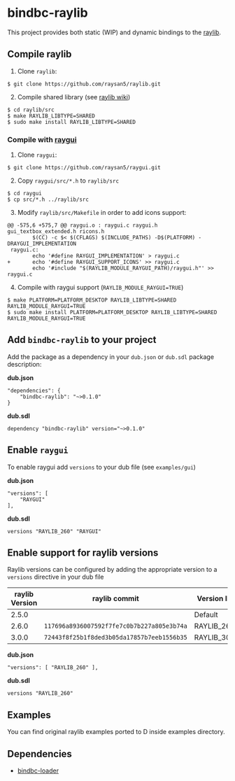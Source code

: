 # bindbc-raylib
This project provides both static (WIP) and dynamic bindings to the [raylib](https://www.raylib.com/).

## Compile raylib
1. Clone `raylib`:
```
$ git clone https://github.com/raysan5/raylib.git
```

2. Compile shared library (see [raylib wiki](https://github.com/raysan5/raylib/wiki))
```
$ cd raylib/src
$ make RAYLIB_LIBTYPE=SHARED
$ sudo make install RAYLIB_LIBTYPE=SHARED
```

### Compile with [raygui](https://github.com/raysan5/raygui)
1. Clone `raygui`:
```
$ git clone https://github.com/raysan5/raygui.git
```

2. Copy `raygui/src/*.h` to `raylib/src`
```
$ cd raygui
$ cp src/*.h ../raylib/src
```

3. Modify `raylib/src/Makefile` in order to add icons support:
```
@@ -575,6 +575,7 @@ raygui.o : raygui.c raygui.h gui_textbox_extended.h ricons.h
        $(CC) -c $< $(CFLAGS) $(INCLUDE_PATHS) -D$(PLATFORM) -DRAYGUI_IMPLEMENTATION
 raygui.c:
        echo '#define RAYGUI_IMPLEMENTATION' > raygui.c
+       echo '#define RAYGUI_SUPPORT_ICONS' >> raygui.c
        echo '#include "$(RAYLIB_MODULE_RAYGUI_PATH)/raygui.h"' >> raygui.c
```

4. Compile with raygui support (`RAYLIB_MODULE_RAYGUI=TRUE`)
```
$ make PLATFORM=PLATFORM_DESKTOP RAYLIB_LIBTYPE=SHARED RAYLIB_MODULE_RAYGUI=TRUE
$ sudo make install PLATFORM=PLATFORM_DESKTOP RAYLIB_LIBTYPE=SHARED RAYLIB_MODULE_RAYGUI=TRUE
```


## Add `bindbc-raylib` to your project
Add the package as a dependency in your `dub.json` or `dub.sdl` package description:

__dub.json__
```
"dependencies": {
    "bindbc-raylib": "~>0.1.0"
}
```

__dub.sdl__
```
dependency "bindbc-raylib" version="~>0.1.0"
```

## Enable `raygui`
To enable raygui add `versions` to your dub file  (see `examples/gui`)

__dub.json__
```
"versions": [
    "RAYGUI"
],
```

__dub.sdl__
```
versions "RAYLIB_260" "RAYGUI"
```

## Enable support for raylib versions
Raylib versions can be configured by adding the appropriate version to a `versions` directive in your dub file

| raylib Version | raylib commit                              | Version ID |
| ---            | ---                                        | ---        |
| 2.5.0          |                                            | Default    |
| 2.6.0          | `117696a8936007592f7fe7c0b7b227a805e3b74a` | RAYLIB_260  |
| 3.0.0          | `72443f8f25b1f8ded3b05da17857b7eeb1556b35` | RAYLIB_300  |


__dub.json__
```
"versions": [ "RAYLIB_260" ],
```

__dub.sdl__
```
versions "RAYLIB_260"
```

## Examples
You can find original raylib examples ported to D inside examples directory.

## Dependencies
- [bindbc-loader](https://github.com/BindBC/bindbc-loader)
